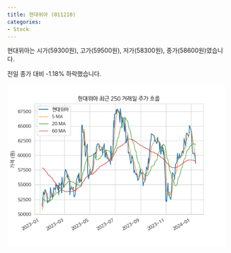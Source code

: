 ```yaml
---
title: 현대위아 (011210)
categories:
- Stock
---
```


현대위아는 시가(59300원), 고가(59500원), 저가(58300원), 종가(58600원)였습니다.

전일 종가 대비 -1.18% 하락했습니다.

<!-- more -->

![011210](/assets/images/stock/011210.png)